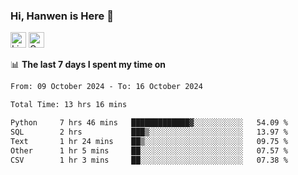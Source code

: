 ### Hi, Hanwen is Here 👋
<p>
	<a href="https://www.linkedin.com/in/liu-hanwen/"><img src="https://img.shields.io/badge/@hanwen-0A66C2?style=flat&logo=LinkedIn&logoColor=white" alt="Linkedin"  height="25px"/></a> 
	<a href="https://scholar.google.com/citations?user=HDF0su0AAAAJ"><img src="https://img.shields.io/badge/scholar-4385FE.svg?&style=plastic&logo=google-scholar&logoColor=white" alt="Google Scholar" height="25px"> </a>
</p>

📊 **The last 7 days I spent my time on** 
<!--START_SECTION:waka-->

```txt
From: 09 October 2024 - To: 16 October 2024

Total Time: 13 hrs 16 mins

Python     7 hrs 46 mins   █████████████▓░░░░░░░░░░░   54.09 %
SQL        2 hrs           ███▒░░░░░░░░░░░░░░░░░░░░░   13.97 %
Text       1 hr 24 mins    ██▒░░░░░░░░░░░░░░░░░░░░░░   09.75 %
Other      1 hr 5 mins     ██░░░░░░░░░░░░░░░░░░░░░░░   07.57 %
CSV        1 hr 3 mins     ██░░░░░░░░░░░░░░░░░░░░░░░   07.38 %
```

<!--END_SECTION:waka-->


<!--
**david990917/david990917** is a ✨ _special_ ✨ repository because its `README.md` (this file) appears on your GitHub profile.

Here are some ideas to get you started:

- 🔭 I’m currently working on ...
- 🌱 I’m currently learning ...
- 👯 I’m looking to collaborate on ...
- 🤔 I’m looking for help with ...
- 💬 Ask me about ...
- 📫 How to reach me: ...
- 😄 Pronouns: ...
- ⚡ Fun fact: ...
-->
